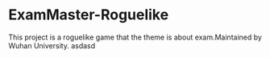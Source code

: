 # ExamMaster-Roguelike
This project is a roguelike game that the theme is about exam.Maintained by Wuhan University.
asdasd